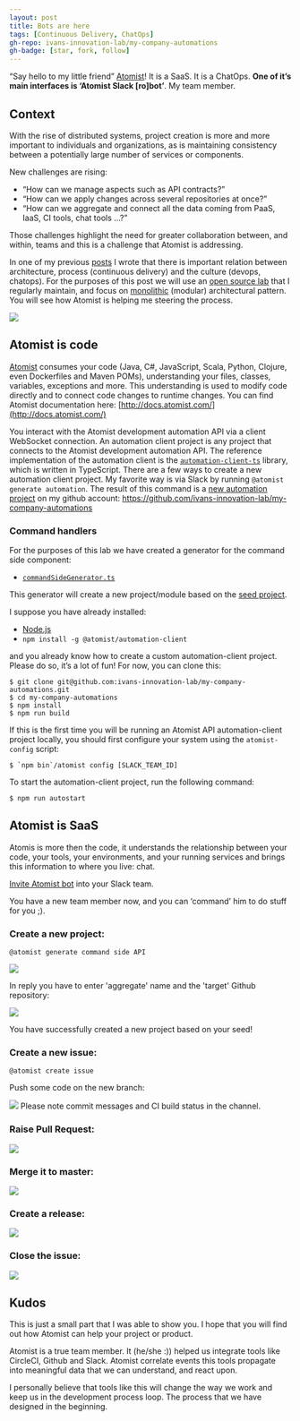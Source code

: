 ```yaml
---
layout: post
title: Bots are here
tags: [Continuous Delivery, ChatOps]
gh-repo: ivans-innovation-lab/my-company-automations
gh-badge: [star, fork, follow]
---
```



“Say hello to my little friend” [Atomist](https://www.atomist.com/)! It is a SaaS. It is a ChatOps. **One of it’s main interfaces is ‘Atomist Slack [ro]bot’**. My team member.

## Context

With the rise of distributed systems, project creation is more and more important to individuals and organizations, as is maintaining consistency between a potentially large number of services or components.

New challenges are rising:

 - “How can we manage aspects such as API contracts?” 
 - “How can we apply changes across several repositories at once?”
 - “How can we aggregate and connect all the data coming from PaaS, IaaS, CI tools, chat tools …?”

Those challenges highlight the need for greater collaboration between, and within, teams and this is a challenge that Atomist is addressing.

In one of my previous [posts](http://idugalic.pro/accelerating-the-digitization/) I wrote that there is important relation between architecture, process (continuous delivery) and the culture (devops, chatops). 
For the purposes of this post we will use an [open source lab](http://lab.idugalic.pro) that I regularly maintain, and focus on [monolithic](https://docs.lab.idugalic.pro/chapter1/monolithic/overview.html) (modular) architectural pattern. You will see how Atomist is helping me steering the process.

![](https://github.com/idugalic/idugalic.github.io/raw/master/img/atomist_1.png)

## Atomist is code

[Atomist](https://www.atomist.com/) consumes your code (Java, C#, JavaScript, Scala, Python, Clojure, even Dockerfiles and Maven POMs), understanding your files, classes, variables, exceptions and more. This understanding is used to modify code directly and to connect code changes to runtime changes. You can find Atomist documentation here: [http://docs.atomist.com/](http://docs.atomist.com/)

You interact with the Atomist development automation API via a client WebSocket connection. An automation client project is any project that connects to the Atomist development automation API. The reference implementation of the automation client is the [`automation-client-ts`](https://github.com/atomist/automation-client-ts) library, which is written in TypeScript. There are a few ways to create a new automation client project. My favorite way is via Slack by running `@atomist generate automation`. The result of this command is a [new automation project](https://github.com/ivans-innovation-lab/my-company-automations) on my github account: https://github.com/ivans-innovation-lab/my-company-automations

### Command handlers

For the purposes of this lab we have created a generator for the command side component:

 - [`commandSideGenerator.ts`](https://github.com/ivans-innovation-lab/my-company-automations/blob/master/src/commands/generator/commandSideGenerator.ts)
 
This generator will create a new project/module based on the [seed project](https://github.com/ivans-innovation-lab/my-company-blog-domain).


I suppose you have already installed:

- [Node.js](https://nodejs.org/)
- `npm install -g @atomist/automation-client`

and you already know how to create a custom automation-client project. Please do so, it’s a lot of fun! For now, you can clone this:

```
$ git clone git@github.com:ivans-innovation-lab/my-company-automations.git
$ cd my-company-automations
$ npm install
$ npm run build
```
If this is the first time you will be running an Atomist API automation-client project
locally, you should first configure your system using the
`atomist-config` script:

```
$ `npm bin`/atomist config [SLACK_TEAM_ID]
```

To start the automation-client project, run the following command:

```
$ npm run autostart
```

## Atomist is SaaS

Atomis is more then the code, it understands the relationship between your code, your tools, your environments, and your running services and brings this information to where you live: chat. 

[Invite Atomist bot](https://atm.st/2wiDlUe) into your Slack team.

You have a new team member now, and you can ‘command’ him to do stuff for you ;).

### Create a new project:

```
@atomist generate command side API 
````
![](https://github.com/idugalic/idugalic.github.io/raw/master/img/atomist_01.png)

In reply you have to enter 'aggregate' name and the 'target' Github repository:

![](https://github.com/idugalic/idugalic.github.io/raw/master/img/atomist_02.png)

You have successfully created a new project based on your seed!

### Create a new issue:

```
@atomist create issue 
````
Push some code on the new branch:

![](https://github.com/idugalic/idugalic.github.io/raw/master/img/atomist_03.png)
Please note commit messages and CI build status in the channel.

### Raise Pull Request:
![](https://github.com/idugalic/idugalic.github.io/raw/master/img/atomist_04.png)

### Merge it to master:
![](https://github.com/idugalic/idugalic.github.io/raw/master/img/atomist_05.png)

### Create a release:
![](https://github.com/idugalic/idugalic.github.io/raw/master/img/atomist_06.png)

### Close the issue:
![](https://github.com/idugalic/idugalic.github.io/raw/master/img/atomist_07.png)


## Kudos

This is just a small part that I was able to show you. I hope that you will find out how Atomist can help your project or product.

Atomist is a true team member. It (he/she :)) helped us integrate tools like CircleCI, Github and Slack. Atomist correlate events this tools propagate into meaningful data that we can understand, and react upon.

I personally believe that tools like this will change the way we work and keep us in the development process loop. The process that we have designed in the beginning.


